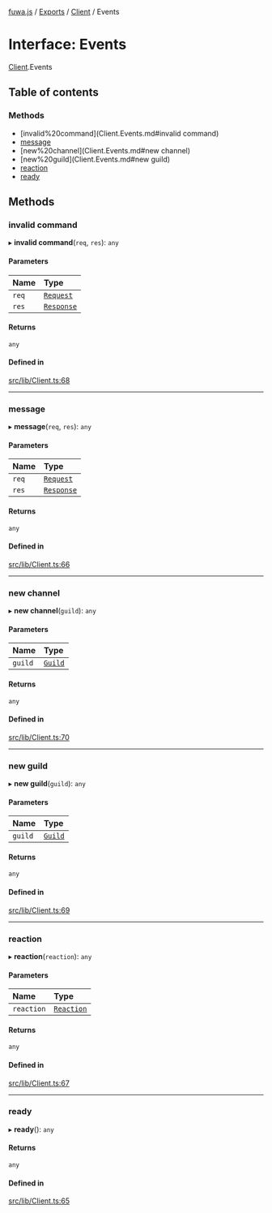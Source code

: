 [fuwa.js](../README.md) / [Exports](../modules.md) / [Client](../modules/Client.md) / Events

# Interface: Events

[Client](../modules/Client.md).Events

## Table of contents

### Methods

- [invalid%20command](Client.Events.md#invalid command)
- [message](Client.Events.md#message)
- [new%20channel](Client.Events.md#new channel)
- [new%20guild](Client.Events.md#new guild)
- [reaction](Client.Events.md#reaction)
- [ready](Client.Events.md#ready)

## Methods

### invalid command

▸ **invalid command**(`req`, `res`): `any`

#### Parameters

| Name | Type |
| :------ | :------ |
| `req` | [`Request`](../classes/Request.Request-1.md) |
| `res` | [`Response`](../classes/Response.Response-1.md) |

#### Returns

`any`

#### Defined in

[src/lib/Client.ts:68](https://github.com/Fuwajs/Fuwa.js/blob/6865cb6/src/lib/Client.ts#L68)

___

### message

▸ **message**(`req`, `res`): `any`

#### Parameters

| Name | Type |
| :------ | :------ |
| `req` | [`Request`](../classes/Request.Request-1.md) |
| `res` | [`Response`](../classes/Response.Response-1.md) |

#### Returns

`any`

#### Defined in

[src/lib/Client.ts:66](https://github.com/Fuwajs/Fuwa.js/blob/6865cb6/src/lib/Client.ts#L66)

___

### new channel

▸ **new channel**(`guild`): `any`

#### Parameters

| Name | Type |
| :------ | :------ |
| `guild` | [`Guild`](../classes/discord_Guild.Guild.md) |

#### Returns

`any`

#### Defined in

[src/lib/Client.ts:70](https://github.com/Fuwajs/Fuwa.js/blob/6865cb6/src/lib/Client.ts#L70)

___

### new guild

▸ **new guild**(`guild`): `any`

#### Parameters

| Name | Type |
| :------ | :------ |
| `guild` | [`Guild`](../classes/discord_Guild.Guild.md) |

#### Returns

`any`

#### Defined in

[src/lib/Client.ts:69](https://github.com/Fuwajs/Fuwa.js/blob/6865cb6/src/lib/Client.ts#L69)

___

### reaction

▸ **reaction**(`reaction`): `any`

#### Parameters

| Name | Type |
| :------ | :------ |
| `reaction` | [`Reaction`](../classes/discord_Reaction.Reaction.md) |

#### Returns

`any`

#### Defined in

[src/lib/Client.ts:67](https://github.com/Fuwajs/Fuwa.js/blob/6865cb6/src/lib/Client.ts#L67)

___

### ready

▸ **ready**(): `any`

#### Returns

`any`

#### Defined in

[src/lib/Client.ts:65](https://github.com/Fuwajs/Fuwa.js/blob/6865cb6/src/lib/Client.ts#L65)
